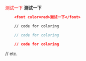 <font color=red>测试一下</font>
**测试一下**
```json 
    <font color=red>测试一下</font>
``` 
```html 
    // code for coloring 
``` 
```js 
    // code for coloring 
``` 
```css 
    // code for coloring 
``` 
// etc. 
